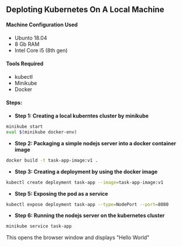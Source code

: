## Deploting Kubernetes On A Local Machine

#### Machine Configuration Used
* Ubunto 18.04
* 8 Gb RAM
* Intel Core i5 (8th gen)

#### Tools Required
* kubectl
* Minikube
* Docker

#### Steps:
* **Step 1: Creating a local kuberntes cluster by minikube**
```bash
minikube start 
eval $(minikube docker-env) 
```
* **Step 2: Packaging a simple nodejs server into a docker container image**
```bash
docker build -t task-app-image:v1 .
```
* **Step 3: Creating a deployment by using the docker image**
```bash
kubectl create deployment task-app --image=task-app-image:v1
```
* **Step 5: Exposing the pod as a service**
```bash
kubectl expose deployment task-app --type=NodePort --port=8080
```
* **Step 6: Running the nodejs server on the kubernetes cluster**
```bash
minikube service task-app
```
This opens the browser window and displays "Hello World"
